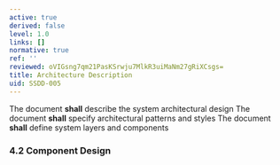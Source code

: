 ```yaml
---
active: true
derived: false
level: 1.0
links: []
normative: true
ref: ''
reviewed: oVIGsng7qm21PasKSrwju7MlkR3uiMaNm27gRiXCsgs=
title: Architecture Description
uid: SSDD-005
---
```


The document **shall** describe the system architectural design
The document **shall** specify architectural patterns and styles
The document **shall** define system layers and components

### 4.2 Component Design